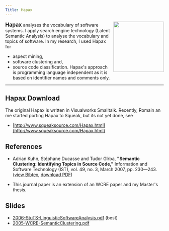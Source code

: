 ```yaml
---
Title: Hapax
---
```


<img border="0" width="160" src="http://www.iam.unibe.ch/~akuhn/img/hapax.png" align="right" style="margin-left:1ex;"/><big style="font-size:120%;"><b>Hapax</b></big> analyses the vocabulary of software systems. I apply search engine technology (Latent Semantic Analysis) to analyse the vocabulary and topics of software. In my research, I used Hapax for

-  aspect mining,
-  software clustering and,
-  source code classification. 
Hapax's approach is programming language independent as it is based on identifier names and comments only. 
&nbsp;


---

## Hapax Download

The original Hapax is written in Visualworks Smalltalk. Recently, Romain an me started porting Hapax to Squeak, but its not yet done, see


-  [http://www.squeaksource.com/Hapax.html](http://www.squeaksource.com/Hapax.html)

## References


-  Adrian Kuhn, St&eacute;phane Ducasse and Tudor G&icirc;rba, <b>"Semantic Clustering: Identifying Topics in Source Code,"</b> Information and Software Technology (IST), vol. 49, no. 3, March 2007, pp. 230&mdash;243. ([view Bibtex](http://www.iam.unibe.ch/~scg/cgi-bin/scgbib.cgi/raw=yes?query=Kuhn07a), [download PDF](http://www.iam.unibe.ch/~scg/Archive/Drafts/Kuhn06bSemanticClustering.pdf))


-  This journal paper is an extension of an WCRE paper and my Master's thesis.

## Slides


-  [2006-StuTS-LinguisticSoftwareAnalysis.pdf](http://www.iam.unibe.ch/~akuhn/Documents/Slides/2006-StuTS-LinguisticSoftwareAnalysis.pdf) (best)
-  [2005-WCRE-SemanticClustering.pdf](http://www.iam.unibe.ch/~akuhn/Documents/Slides/2005-WCRE-SemanticClustering.pdf)
